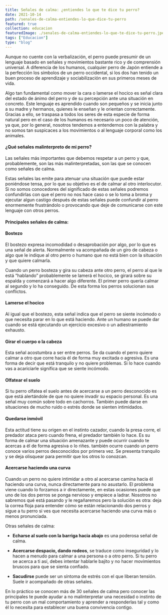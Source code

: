 ```yaml
---
title: Señales de calma: ¿entiendes lo que te dice tu perro?
date: 2021-10-14
path: /senales-de-calma-entiendes-lo-que-dice-tu-perro
featured: true
collection: educacion
featuredImage: ./senales-de-calma-entiendes-lo-que-te-dice-tu-perro.jpeg
tags: ["Educacion"]
type: "blog"
---
```

Aunque no cuente con la verbalización, el perro puede presumir de un lenguaje basado en señales y movimientos bastante rico y de comprensión universal. A diferencia de los humanos, cualquier perro de Japón entiende a la perfección los símbolos de un perro occidental, si los dos han tenido un buen proceso de aprendizaje y sociabilización en sus primeros meses de vida.

Algo tan fundamental como mover la cara o lamerse el hocico es señal clara del estado de ánimo del perro y de su percepción ante una situación en concreto. Este lenguaje es aprendido cuando son pequeños y se inicia junto a su madre y hermanos, quienes le enseñan y le orientan correctamente. Gracias a ello, se traspasa a todos los seres de esta especie de forma natural pero en el caso de los humanos es necesario un poco de atención, ya que, por lo general, nosotros tendemos a entendernos con la palabra y no somos tan suspicaces a los movimientos o al lenguaje corporal como los animales.


#### ¿Qué señales malinterpreto de mi perro?

Las señales más importantes que debemos respetar a un perro y que, probablemente, son las más malinterpretadas, son las que se conocen como señales de calma. 

Estas señales las emite para atenuar una situación que puede estar poniéndose tensa, por lo que su objetivo es el de calmar al otro interlocutor. Si no somos conocedores del significado de estas señales podremos confundirlas con que el perro no nos hace caso o se lo toma a broma y ejecutar algun castigo después de estas señales puede confundir al perro enormemente frustrándolo o provocando que deje de comunicarse con este lenguaje con otros perros.


#### Principales señales de calma:

#### Bostezo
El bostezo expresa incomodidad o desaprobación por algo, por lo que es una señal de alerta. Normalmente va acompañada de un giro de cabeza o algo que le indique al otro perro o humano que no está bien con la situación y que quiere calmarla. 

Cuando un perro bosteza y gira su cabeza ante otro perro, el perro al que le está “hablando” probablemente se lamerá el hocico, se girará sobre su espalda y comenzará a hacer algo diferente. El primer perro quería calmar al segundo y lo ha conseguido. De esta forma los perros solucionan sus conflictos.

#### Lamerse el hocico
Al igual que el bostezo, esta señal indica que el perro se siente incómodo o que necesita parar en lo que está haciendo. Ante un humano se puede dar cuando se está ejecutando un ejercicio excesivo o un adiestramiento exhausto.

#### Girar el cuerpo o la cabeza
Esta señal acostumbra a ser entre perros. Se da cuando el perro quiere calmar a otro que corre hacia él de forma muy excitada o agresiva. Es una forma de decir que está tranquilo y no quiere problemas. Si lo hace cuando vas a acariciarle significa que se siente incómodo.

#### Olfatear el suelo
Si tu perro olfatea el suelo antes de acercarse a un perro desconocido es que está alertándole de que no quiere invadir su espacio personal. Es una señal muy común sobre todo en cachorros. También puede darse en situaciones de mucho ruido o estrés donde se sienten intimidados.

#### Quedarse inmóvil
Esta actitud tiene su origen en el instinto cazador, cuando la presa corre, el predador ataca pero cuando frena, el predador también lo hace. Es su forma de calmar una situación amenazante y puede ocurrir cuando te acercas a él de forma agresiva o lo riñes. también ocurre cuando un perro conoce varios perros desconocidos por primera vez. Se presenta tranquilo y se deja olisquear para permitir que los otros lo conozcan.

#### Acercarse haciendo una curva
Cuando un perro no quiere intimidar a otro al acercarse camina hacia él haciendo una curva, nunca directamente para no asustarlo. El problema viene cuando lo forzamos a ir directamente, en estas ocasiones puede que uno de los dos perros se ponga nervioso y empiece a ladrar. Nosotros no sabremos qué está pasando y le regañaremos pero la solución es otra: deja la correa floja para entender cómo se están relacionando dos perros y sigue a tu perro si ves que necesita acercarse haciendo una curva más o menos pronunciada.


Otras señales de calma:

- <b>Echarse al suelo con la barriga hacia abajo</b> es una poderosa señal de calma.

- <b>Acercarse despacio, dando rodeos</b>, se traduce como inseguridad y lo hacen a menudo para calmar a una persona o a otro perro. Si tu perro se acerca a ti así, debes intentar hablarle bajito y no hacer movimientos bruscos para que se sienta confiado.

- <b>Sacudirse</b> puede ser un síntoma de estrés con el que liberan tensión. Suele ir acompañado de otras señales.


En lo práctico se conocen más de 30 señales de calma pero conocer las principales te puede ayudar a no malinterpretar una necesidad o instinto de tu perro con un mal comportamiento y aprender a responderlas tal y como él lo necesita para establecer una buena convivencia contigo.
